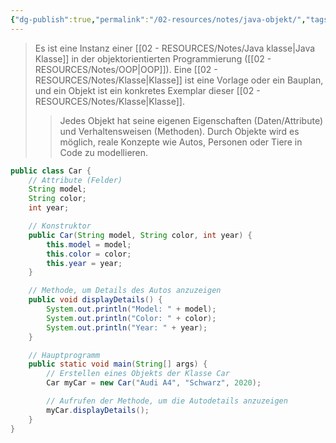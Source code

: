 ```yaml
---
{"dg-publish":true,"permalink":"/02-resources/notes/java-objekt/","tags":["code/java","code/OOP"]}
---
```


>Es ist eine Instanz einer [[02 - RESOURCES/Notes/Java klasse\|Java Klasse]] in der objektorientierten Programmierung ([[02 - RESOURCES/Notes/OOP\|OOP]]). 
>Eine [[02 - RESOURCES/Notes/Klasse\|Klasse]] ist eine Vorlage oder ein Bauplan, und ein Objekt ist ein konkretes Exemplar dieser [[02 - RESOURCES/Notes/Klasse\|Klasse]]. 
>>Jedes Objekt hat seine eigenen Eigenschaften (Daten/Attribute) und Verhaltensweisen (Methoden). 
>>Durch Objekte wird es möglich, reale Konzepte wie Autos, Personen oder Tiere in Code zu modellieren.

```java
public class Car {
    // Attribute (Felder)
    String model;
    String color;
    int year;

    // Konstruktor
    public Car(String model, String color, int year) {
        this.model = model;
        this.color = color;
        this.year = year;
    }

    // Methode, um Details des Autos anzuzeigen
    public void displayDetails() {
        System.out.println("Model: " + model);
        System.out.println("Color: " + color);
        System.out.println("Year: " + year);
    }

    // Hauptprogramm
    public static void main(String[] args) {
        // Erstellen eines Objekts der Klasse Car
        Car myCar = new Car("Audi A4", "Schwarz", 2020);

        // Aufrufen der Methode, um die Autodetails anzuzeigen
        myCar.displayDetails();
    }
}
```